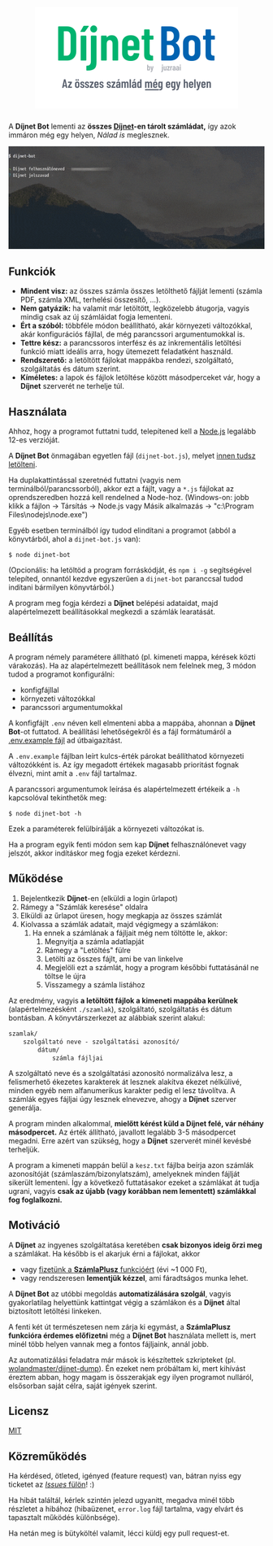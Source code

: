 # <div align="center"><img src="img/header.svg" width="400" title="Díjnet Bot" alt="Díjnet Bot - Az összes számlád még egy helyen"></div>



A **Díjnet Bot** lementi az **összes [Díjnet](https://www.dijnet.hu/)-en tárolt számládat,** így azok immáron még egy helyen, *Nálad is* meglesznek.



![](img/scrs.gif)



## Funkciók

- **Mindent visz:** az összes számla összes letölthető fájlját lementi (számla PDF, számla XML, terhelési összesítő, ...).
- **Nem gatyázik:** ha valamit már letöltött, legközelebb átugorja, vagyis mindig csak az új számláidat fogja lementeni.
- **Ért a szóból:** többféle módon beállítható, akár környezeti változókkal, akár konfigurációs fájllal, de még parancssori argumentumokkal is.
- **Tettre kész:** a parancssoros interfész és az inkrementális letöltési funkció miatt ideális arra, hogy ütemezett feladatként használd.
- **Rendszerető:** a letöltött fájlokat mappákba rendezi, szolgáltató, szolgáltatás és dátum szerint.
- **Kíméletes:** a lapok és fájlok letöltése között másodperceket vár, hogy a **Díjnet** szerverét ne terhelje túl.



## Használata

Ahhoz, hogy a programot futtatni tudd, telepítened kell a [Node.js](https://nodejs.org/en/) legalább 12-es verzióját.

A **Díjnet Bot** önmagában egyetlen fájl (`dijnet-bot.js`), melyet [innen tudsz letölteni]((https://github.com/juzraai/dijnet-bot/releases/latest)).

Ha duplakattintással szeretnéd futtatni (vagyis nem terminálból/parancssorból), akkor ezt a fájlt, vagy a `*.js` fájlokat az oprendszeredben hozzá kell rendelned a Node-hoz. (Windows-on: jobb klikk a fájlon -> Társítás -> Node.js vagy Másik alkalmazás -> "c:\Program Files\nodejs\node.exe")

Egyéb esetben terminálból így tudod elindítani a programot (abból a könyvtárból, ahol a `dijnet-bot.js` van):

```
$ node dijnet-bot
```

(Opcionális: ha letöltöd a program forráskódját, és `npm i -g` segítségével telepíted, onnantól kezdve egyszerűen a `dijnet-bot` paranccsal tudod indítani bármilyen könyvtárból.)

A program meg fogja kérdezi a **Díjnet** belépési adataidat, majd alapértelmezett beállításokkal megkezdi a számlák learatását.



## Beállítás

A program némely paramétere állítható (pl. kimeneti mappa, kérések közti várakozás). Ha az alapértelmezett beállítások nem felelnek meg, 3 módon tudod a programot konfigurálni:

- konfigfájllal
- környezeti változókkal
- parancssori argumentumokkal

A konfigfájlt `.env` néven kell elmenteni abba a mappába, ahonnan a **Díjnet Bot**-ot futtatod. A beállítási lehetőségekről és a fájl formátumáról a [.env.example fájl](https://github.com/juzraai/dijnet-bot/blob/master/.env.example) ad útbaigazítást.

A `.env.example` fájlban leírt kulcs-érték párokat beállíthatod környezeti változókként is. Az így megadott értékek magasabb prioritást fognak élvezni, mint amit a `.env` fájl tartalmaz.

A parancssori argumentumok leírása és alapértelmezett értékeik a `-h` kapcsolóval tekinthetők meg:

```
$ node dijnet-bot -h
```

Ezek a paraméterek felülbírálják a környezeti változókat is.

Ha a program egyik fenti módon sem kap **Díjnet** felhasználónevet vagy jelszót, akkor indításkor meg fogja ezeket kérdezni.



## Működése

1. Bejelentkezik **Díjnet**-en (elküldi a login űrlapot)
1. Rámegy a "Számlák keresése" oldalra
1. Elküldi az űrlapot üresen, hogy megkapja az összes számlát
1. Kiolvassa a számlák adatait, majd végigmegy a számlákon:
	1. Ha ennek a számlának a fájljait még nem töltötte le, akkor:
		1. Megnyitja a számla adatlapját
		1. Rámegy a "Letöltés" fülre
		1. Letölti az összes fájlt, ami be van linkelve
		1. Megjelöli ezt a számlát, hogy a program későbbi futtatásánál ne töltse le újra
		1. Visszamegy a számla listához

Az eredmény, vagyis **a letöltött fájlok a kimeneti mappába kerülnek** (alapértelmezésként `./szamlak`), szolgáltató, szolgáltatás és dátum bontásban. A könyvtárszerkezet az alábbiak szerint alakul:

```
szamlak/
	szolgáltató neve - szolgáltatási azonosító/
		dátum/
			számla fájljai
```

A szolgáltató neve és a szolgáltatási azonosító normalizálva lesz, a felismerhető ékezetes karakterek át lesznek alakítva ékezet nélkülivé, minden egyéb nem alfanumerikus karakter pedig el lesz távolítva. A számlák egyes fájljai úgy lesznek elnevezve, ahogy a **Díjnet** szerver generálja.

A program minden alkalommal, **mielőtt kérést küld a Díjnet felé, vár néhány másodpercet.** Az érték állítható, javallott legalább 3-5 másodpercet megadni. Erre azért van szükség, hogy a **Díjnet** szerverét minél kevésbé terheljük.

A program a kimeneti mappán belül a `kesz.txt` fájlba beírja azon számlák azonosítóját (számlaszám/bizonylatszám), amelyeknek minden fájlját sikerült lementeni. Így a következő futtatásakor ezeket a számlákat át tudja ugrani, vagyis **csak az újabb (vagy korábban nem lementett) számlákkal fog foglalkozni.**



## Motiváció

A **Díjnet** az ingyenes szolgáltatása keretében **csak bizonyos ideig őrzi meg** a számlákat. Ha később is el akarjuk érni a fájlokat, akkor

- vagy [fizetünk a **SzámlaPlusz** funkcióért](https://www.dijnet.hu/ekonto/docs/hu/szamlaplusz_tajekoztato.pdf) (évi ~1 000 Ft),
- vagy rendszeresen **lementjük kézzel**, ami fáradtságos munka lehet.

A **Díjnet Bot** az utóbbi megoldás **automatizálására szolgál**, vagyis gyakorlatilag helyettünk kattintgat végig a számlákon és a **Díjnet** által biztosított letöltési linkeken.

A fenti két út természetesen nem zárja ki egymást, a **SzámlaPlusz funkcióra érdemes előfizetni** még a **Díjnet Bot** használata mellett is, mert minél több helyen vannak meg a fontos fájljaink, annál jobb.

Az automatizálási feladatra már mások is készítettek szkripteket (pl. [wolandmaster/dijnet-dump](https://github.com/wolandmaster/dijnet-dump)). Én ezeket nem próbáltam ki, mert kihívást éreztem abban, hogy magam is összerakjak egy ilyen programot nulláról, elsősorban saját célra, saját igények szerint.



## Licensz

[MIT](LICENSE)



## Közreműködés

Ha kérdésed, ötleted, igényed (feature request) van, bátran nyiss egy ticketet az [*Issues* fülön](https://github.com/juzraai/dijnet-bot/issues)! :)

Ha hibát találtál, kérlek szintén jelezd ugyanitt, megadva minél több részletet a hibához (hibaüzenet, `error.log` fájl tartalma, vagy elvárt és tapasztalt működés különbsége).

Ha netán meg is bütyköltél valamit, lécci küldj egy pull request-et.
